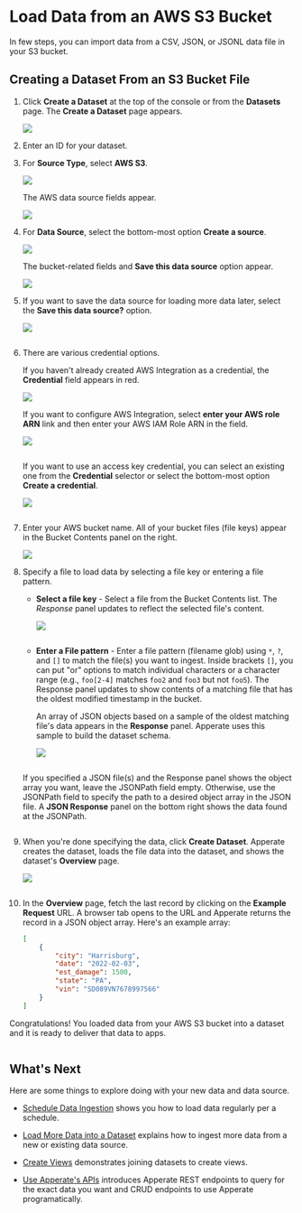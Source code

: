 # Load Data from an AWS S3 Bucket

In few steps, you can import data from a CSV, JSON, or JSONL data file in your S3 bucket.

## Creating a Dataset From an S3 Bucket File

1. Click **Create a Dataset** at the top of the console or from the **Datasets** page. The **Create a Dataset** page appears.

    ![](./loading-data-from-aws-s3/create-a-dataset.png)

1. Enter an ID for your dataset.

1. For **Source Type**, select **AWS S3**.

    ![](./loading-data-from-aws-s3/source-type-aws-s3.png)

    The AWS data source fields appear.

    ![](./loading-data-from-aws-s3/aws-data-source-fields.png)

1. For **Data Source**, select the bottom-most option **Create a source**.

    ![](./loading-data-from-aws-s3/create-a-source-aws.png)

    The bucket-related fields and **Save this data source** option appear.

    ![](./loading-data-from-aws-s3/bucket-related-fields.png)

1. If you want to save the data source for loading more data later, select the **Save this data source?** option.

    ![](./loading-data-from-aws-s3/save-source.png)

    ``` {note} After creating the dataset, the data source will be saved with an auto-generated name. To find the data source, navigate to **Sources** and sort the list by **Last Updated**. The data source should be one most recently updated.
    ```

1. There are various credential options.

    If you haven't already created AWS Integration as a credential, the **Credential** field appears in red.

    ![](./loading-data-from-aws-s3/no-aws-storage-integration.png)

    If you want to configure AWS Integration, select **enter your AWS role ARN** link and then enter your AWS IAM Role ARN in the field.

    ![](./loading-data-from-aws-s3/enter-aws-iam-role-arn.png)

    ``` {important} Make sure to grant Apperate's S3 user access to your role by configuring the returned S3 User and External ID in your role. See [Access S3 via AWS Integration](./accessing-s3-via-storage-integration.md) for details.
    ```

    If you want to use an access key credential, you can select an existing one from the **Credential** selector or select the bottom-most option **Create a credential**.

    ![](./loading-data-from-aws-s3/create-a-credential.png)

    ``` {seealso} For more information on configuring access to S3 buckets via access keys, see [Access S3 via Your Access Key](./accessing-s3-via-your-access-key.md).
    ```

1. Enter your AWS bucket name. All of your bucket files (file keys) appear in the Bucket Contents panel on the right.

    ![](./loading-data-from-aws-s3/bucket-contents.png)

1. Specify a file to load data by selecting a file key or entering a file pattern.      

    - **Select a file key** - Select a file from the Bucket Contents list. The *Response* panel updates to reflect the selected file's content.

        ![](./loading-data-from-aws-s3/select-a-file-key.png)

        ``` {tip} You can filter on files in a particular folder by entering a folder name in the *file prefix* field at the top-right of Bucket Contents.
        ```

    - **Enter a File pattern** - Enter a file pattern (filename glob) using `*`, `?`, and `[]` to match the file(s) you want to ingest. Inside brackets `[]`, you can put "or" options to match individual characters or a character range (e.g., `foo[2-4]` matches `foo2` and `foo3` but not `foo5`). The Response panel updates to show contents of a matching file that has the oldest modified timestamp in the bucket.

        An array of JSON objects based on a sample of the oldest matching file's data appears in the **Response** panel. Apperate uses this sample to build the dataset schema.

        ![](./loading-data-from-aws-s3/file-pattern-folder-star.png) 

    ``` {important} To load JSON data, the data must be an array of objects.
    ```

    If you specified a JSON file(s) and the Response panel shows the object array you want, leave the JSONPath field empty. Otherwise, use the JSONPath field to specify the path to a desired object array in the JSON file. A **JSON Response** panel on the bottom right shows the data found at the JSONPath.

    ``` {seealso} [Access Nested JSON Data](./accessing-nested-json-data.md) for guidance on specifying JSONPath for JSON file data.
    ```

1. When you're done specifying the data, click **Create Dataset**. Apperate creates the dataset, loads the file data into the dataset, and shows the dataset's **Overview** page.

    ![](./loading-data-from-aws-s3/car-accidents-dataset-overview.png)

    ``` {note} If data ingestion fails or you suspect issues, check the ingestion details in the overview's **Data Jobs**  page or navigate to **Logs**, and check  the **Log Stream** or **Ingestion Logs**. For guidance, see [Monitor Deployments](../administration/monitoring-deployments.md).
    ```

1. In the **Overview** page, fetch the last record by clicking on the **Example Request** URL. A browser tab opens to the URL and Apperate returns the record in a JSON object array. Here's an example array:

    ```json
    [
        {
            "city": "Harrisburg",
            "date": "2022-02-03",
            "est_damage": 1500,
            "state": "PA",
            "vin": "SD089VN7678997566"
        }
    ]
    ```

Congratulations! You loaded data from your AWS S3 bucket into a dataset and it is ready to deliver that data to apps.

``` {note} To view the schema and optionally modify it, see [Modify a Data Schema](../managing-your-data/updating-a-dataset-schema.md).
```

## What's Next

Here are some things to explore doing with your new data and data source.

- [Schedule Data Ingestion](./scheduling-data-ingestion.md) shows you how to load data regularly per a schedule.

- [Load More Data into a Dataset](./load-more-data-into-a-dataset.md) explains how to ingest more data from a new or existing data source.

- [Create Views](../managing-your-data/create-a-view.md) demonstrates joining datasets to create views.

- [Use Apperate's APIs](../developer-tools/use-apperate-apis.md) introduces Apperate REST endpoints to query for the exact data you want and CRUD endpoints to use Apperate programatically.